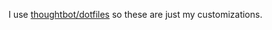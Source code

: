 I use [thoughtbot/dotfiles](https://github.com/thoughtbot/dotfiles) so these are
just my customizations.
